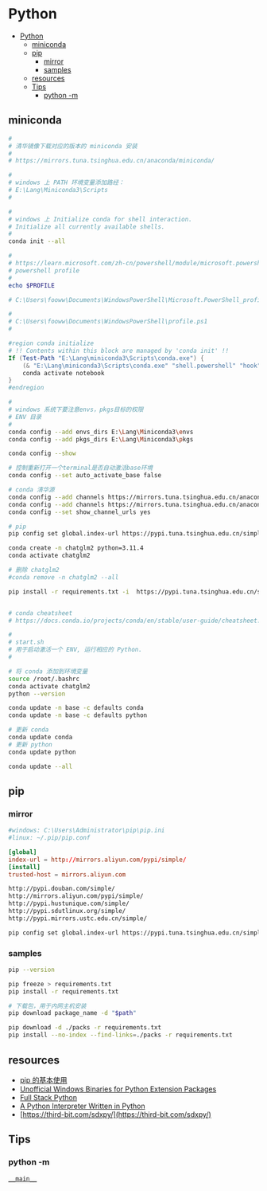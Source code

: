 # Python

- [Python](#python)
  - [miniconda](#miniconda)
  - [pip](#pip)
    - [mirror](#mirror)
    - [samples](#samples)
  - [resources](#resources)
  - [Tips](#tips)
    - [python -m](#python--m)

## miniconda

```bash
#
# 清华镜像下载对应的版本的 miniconda 安装
#
# https://mirrors.tuna.tsinghua.edu.cn/anaconda/miniconda/
```

```bash
#
# windows 上 PATH 环境变量添加路经：
# E:\Lang\Miniconda3\Scripts
#
```

```bash
#
# windows 上 Initialize conda for shell interaction.
# Initialize all currently available shells.
#
conda init --all
```

```powershell
#
# https://learn.microsoft.com/zh-cn/powershell/module/microsoft.powershell.core/about/about_profiles?view=powershell-7.4
# powershell profile
#
echo $PROFILE

# C:\Users\fooww\Documents\WindowsPowerShell\Microsoft.PowerShell_profile.ps1
```

```powershell
#
# C:\Users\fooww\Documents\WindowsPowerShell\profile.ps1
#

#region conda initialize
# !! Contents within this block are managed by 'conda init' !!
If (Test-Path "E:\Lang\miniconda3\Scripts\conda.exe") {
    (& "E:\Lang\miniconda3\Scripts\conda.exe" "shell.powershell" "hook") | Out-String | ?{$_} | Invoke-Expression
    conda activate notebook
}
#endregion
```

```bash
#
# windows 系统下要注意envs，pkgs目标的权限
# ENV 目录
#
conda config --add envs_dirs E:\Lang\Miniconda3\envs
conda config --add pkgs_dirs E:\Lang\Miniconda3\pkgs

conda config --show
```

```bash
# 控制重新打开一个terminal是否自动激活base环境
conda config --set auto_activate_base false

# conda 清华源
conda config --add channels https://mirrors.tuna.tsinghua.edu.cn/anaconda/pkgs/free/
conda config --add channels https://mirrors.tuna.tsinghua.edu.cn/anaconda/pkgs/main/
conda config --set show_channel_urls yes

# pip
pip config set global.index-url https://pypi.tuna.tsinghua.edu.cn/simple

conda create -n chatglm2 python=3.11.4
conda activate chatglm2

# 删除 chatglm2
#conda remove -n chatglm2 --all

pip install -r requirements.txt -i  https://pypi.tuna.tsinghua.edu.cn/simple


# conda cheatsheet
# https://docs.conda.io/projects/conda/en/stable/user-guide/cheatsheet.html
```

```bash
#
# start.sh
# 用于启动激活一个 ENV, 运行相应的 Python.
#

# 将 conda 添加到环境变量
source /root/.bashrc
conda activate chatglm2
python --version
```

```bash
conda update -n base -c defaults conda
conda update -n base -c defaults python

# 更新 conda
conda update conda
# 更新 python
conda update python

conda update --all
```

## pip

### mirror

```bash
#windows: C:\Users\Administrator\pip\pip.ini
#linux: ~/.pip/pip.conf
```

```conf
[global]
index-url = http://mirrors.aliyun.com/pypi/simple/
[install]
trusted-host = mirrors.aliyun.com
```

```txt
http://pypi.douban.com/simple/
http://mirrors.aliyun.com/pypi/simple/
http://pypi.hustunique.com/simple/
http://pypi.sdutlinux.org/simple/
http://pypi.mirrors.ustc.edu.cn/simple/
```

```bash
pip config set global.index-url https://pypi.tuna.tsinghua.edu.cn/simple
```

### samples

```bash
pip --version

pip freeze > requirements.txt
pip install -r requirements.txt

# 下载包，用于内网主机安装
pip download package_name -d "$path"

pip download -d ./packs -r requirements.txt
pip install --no-index --find-links=./packs -r requirements.txt
```

## resources

- [pip 的基本使用 ](https://www.cnblogs.com/hls-code/p/15239654.html)
- [Unofficial Windows Binaries for Python Extension Packages](https://www.lfd.uci.edu/~gohlke/pythonlibs/)
- [Full Stack Python](https://www.fullstackpython.com/)
- [A Python Interpreter Written in Python](https://aosabook.org/en/500L/a-python-interpreter-written-in-python.html)
- [https://third-bit.com/sdxpy/](https://third-bit.com/sdxpy/)

## Tips

### python -m

[`__main__`](https://docs.python.org/3/library/__main__.html)
